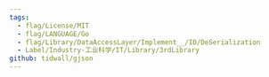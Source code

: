 ```yaml
---
tags:
  - flag/License/MIT
  - flag/LANGUAGE/Go
  - flag/Library/DataAccessLayer/Implement__/IO/DeSerialization
  - Label/Industry-工业科学/IT/Library/3rdLibrary
github: tidwall/gjson
---
```

